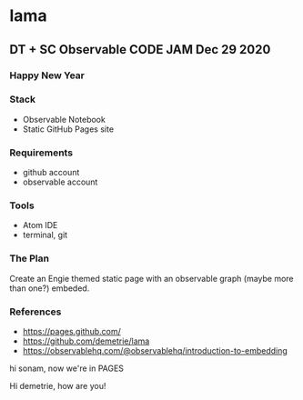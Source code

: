 # lama

## DT + SC Observable CODE JAM Dec 29 2020
### Happy New Year

### Stack
- Observable Notebook
- Static GitHub Pages site

### Requirements
- github account
- observable account

### Tools
- Atom IDE
- terminal, git

### The Plan
Create an Engie themed static page with an observable graph (maybe more than one?) embeded.

### References
- https://pages.github.com/
- https://github.com/demetrie/lama
- https://observablehq.com/@observablehq/introduction-to-embedding


hi sonam, now we're in PAGES

Hi demetrie, how are you!
